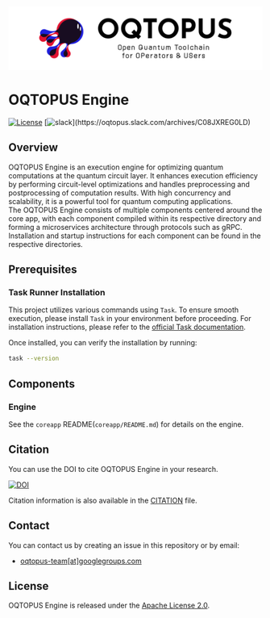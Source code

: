 ![OQTOPUS logo](./docs/asset/oqtopus_logo.png)

# OQTOPUS Engine

[![License](https://img.shields.io/badge/License-Apache_2.0-blue.svg)](https://opensource.org/licenses/Apache-2.0)
[![slack](https://img.shields.io/badge/slack-OQTOPUS-pink.svg?logo=slack&style=plastic")](https://oqtopus.slack.com/archives/C08JXREG0LD)

## Overview

OQTOPUS Engine is an execution engine for optimizing quantum computations at the quantum circuit 
layer. It enhances execution efficiency by performing circuit-level optimizations and 
handles preprocessing and postprocessing of computation results. 
With high concurrency and scalability, it is a powerful tool for quantum computing 
applications.  
The OQTOPUS Engine consists of multiple components centered around the core app, 
with each component compiled within its respective directory and forming a microservices architecture
through protocols such as gRPC. Installation and startup instructions for each component can be found 
in the respective directories.

## Prerequisites

### Task Runner Installation

This project utilizes various commands using `Task`.
To ensure smooth execution, please install `Task` in your environment before proceeding.
For installation instructions, please refer to the [official Task documentation](https://taskfile.dev/installation/).

Once installed, you can verify the installation by running:
```sh
task --version
```

## Components

### Engine

See the `coreapp` README(`coreapp/README.md`) for details on the engine.

## Citation

You can use the DOI to cite OQTOPUS Engine in your research.

[![DOI](https://zenodo.org/badge/947786558.svg)](https://zenodo.org/badge/latestdoi/947786558)

Citation information is also available in the [CITATION](https://github.com/oqtopus-team/oqtopus-engine/blob/main/CITATION.cff) file.

## Contact

You can contact us by creating an issue in this repository or by email:

- [oqtopus-team[at]googlegroups.com](mailto:oqtopus-team[at]googlegroups.com)

## License

OQTOPUS Engine is released under the [Apache License 2.0](https://github.com/oqtopus-team/oqtopus-engine/blob/main/LICENSE).
